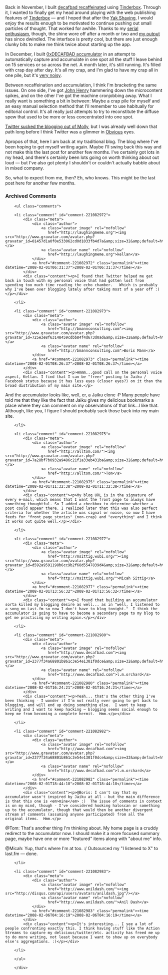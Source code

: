 Back in November, I built [decafbad recaffeinated][recaffeinated] using [Tinderbox][].  Through it, I wanted to finally get my head around playing with the web publishing features of [Tinderbox][] — and I hoped that after the [Yak Shaving][yak], I would enjoy the results enough to be motivated to continue pushing out small particles of thought.  That worked for awhile.  Thanks to my [serial enthusiasm][serial], though, the shine wore off after a month or two and [my output][archives] has since dwindled.  The interface is pretty cool, but there are just enough clunky bits to make me think twice about starting up the app.

In December, I built [0xDECAFBAD accumulator][accum] in an attempt to automatically capture and accumulate in one spot all the stuff I leave behind on 15 services or so across the net.  A month later, it's still running.  It's filled with crap day after day.  It's all my crap, and I'm glad to have my crap all in one pile, but it's [very noisy][noisy].

Between recaffeination and accumulation, I think I'm bracketing the same issues.  On one side, I've got [John Henry][jh] hammering down the microcontent spikes, and on the other I've got the machine cronjobbing away.  What I really want is something a bit in between: Maybe a crap pile for myself and an easy manual selection method that I'll remember to use habitually for editorial control.  It's all really just attempts to try to reconstitute the diffuse spew that used to be more or less concentrated into one spot.

[Twitter sucked the blogging out of Molly][molly], but I was already well down that path long before I think Twitter was a glimmer in [Obvious][] eyes.  

Apropos of that, here I am back at my traditional blog.  The blog where I've been hoping to get myself writing again.  Maybe I'll swing back this way and not make this the last post for another few months.  I've certainly got lots in my head, and there's certainly been lots going on worth thinking about out loud — but I've also got plenty I shouldn't or couldn't actually babble about in mixed company.

So, what to expect from me, then?  Eh, who knows.  This might be the last post here for another few months.

[obvious]: http://obvious.com/
[molly]: http://www.molly.com/2008/01/05/twitter-sucked-the-blogging-out-of-me/
[jh]: http://en.wikipedia.org/wiki/John_Henry_(folklore)
[archives]: http://decafbad.com/recaffeinated/archives.html
[yak]: http://en.wiktionary.org/wiki/yak_shaving
[noisy]: http://decafbad.com/blog/2008/01/28/comments-fixed#comment-326727
[serial]: http://decafbad.com/blog/2006/05/26/confessions-of-a-serial-enthusiast
[accum]: http://decafbad.com/accum/
[recaffeinated]: http://decafbad.com/recaffeinated/
[tinderbox]: http://eastgate.com/Tinderbox/

<div id="comments" class="comments archived-comments">
            <h3>Archived Comments</h3>
            
        <ul class="comments">
            
        <li class="comment" id="comment-221082972">
            <div class="meta">
                <div class="author">
                    <a class="avatar image" rel="nofollow" 
                       href="http://laughingmeme.org"><img src="http://www.gravatar.com/avatar.php?gravatar_id=01457d1a0f0e533062cd0d1033fb4d7a&amp;size=32&amp;default=http://mediacdn.disqus.com/1320279820/images/noavatar32.png"/></a>
                    <a class="avatar name" rel="nofollow" 
                       href="http://laughingmeme.org">kellan</a>
                </div>
                <a href="#comment-221082972" class="permalink"><time datetime="2008-02-01T06:31:37">2008-02-01T06:31:37</time></a>
            </div>
            <div class="content"><p>I found that Twitter helped me get back in touch with my personal voice that had gotten lost from spending too much time reading the echo chamber.   Which is probably why I've been over blogging lately after taking most of a year off :)</p></div>
            
        </li>
    
        <li class="comment" id="comment-221082973">
            <div class="meta">
                <div class="author">
                    <a class="avatar image" rel="nofollow" 
                       href="http://bmannconsulting.com"><img src="http://www.gravatar.com/avatar.php?gravatar_id=725e3e8f63148459cdbb84f4d673d0ad&amp;size=32&amp;default=http://mediacdn.disqus.com/1320279820/images/noavatar32.png"/></a>
                    <a class="avatar name" rel="nofollow" 
                       href="http://bmannconsulting.com">Boris Mann</a>
                </div>
                <a href="#comment-221082973" class="permalink"><time datetime="2008-02-01T08:26:37">2008-02-01T08:26:37</time></a>
            </div>
            <div class="content"><p>Hmmm...good call on the personal voice aspect, Kellan. I find that I can be "freer" posting to Jaiku / Facebook status because it has less eyes (closer eyes?) on it than the broad distribution of my main site.</p>

<p>And the accumulator looks like, well, er, a Jaiku clone :P Many people have told me that they like the fact that Jaiku gives my delicious bookmarks a place where they can comment on my observations of that link...I like that. Although, like you, I figure I should probably suck those back into my main site.</p></div>
            
        </li>
    
        <li class="comment" id="comment-221082975">
            <div class="meta">
                <div class="author">
                    <a class="avatar image" rel="nofollow" 
                       href="http://alltom.com/"><img src="http://www.gravatar.com/avatar.php?gravatar_id=7a28bf7b0932a9486c21f1a33eb431ba&amp;size=32&amp;default=http://mediacdn.disqus.com/1320279820/images/noavatar32.png"/></a>
                    <a class="avatar name" rel="nofollow" 
                       href="http://alltom.com/">Tom</a>
                </div>
                <a href="#comment-221082975" class="permalink"><time datetime="2008-02-01T11:32:38">2008-02-01T11:32:38</time></a>
            </div>
            <div class="content"><p>My blog URL is in the signature of every e-mail, which means that I want the front page to always have something thoughtful. So I added a checkbox to determine whether a post could appear there. I realized later that this was also perfect criteria for whether the article was signal or noise, so now I have feeds for "front page stories" (non-crap) and "everything" and I think it works out quite well.</p></div>
            
        </li>
    
        <li class="comment" id="comment-221082977">
            <div class="meta">
                <div class="author">
                    <a class="avatar image" rel="nofollow" 
                       href="http://msittig.wubi.org/"><img src="http://www.gravatar.com/avatar.php?gravatar_id=d592a9591198b6cc9b2f68d5547839d4&amp;size=32&amp;default=http://mediacdn.disqus.com/1320279820/images/noavatar32.png"/></a>
                    <a class="avatar name" rel="nofollow" 
                       href="http://msittig.wubi.org/">Micah Sittig</a>
                </div>
                <a href="#comment-221082977" class="permalink"><time datetime="2008-02-01T13:56:32">2008-02-01T13:56:32</time></a>
            </div>
            <div class="content"><p>I found that building an accumulator sorta killed my blogging desire as well... as in "well, I listened to a song on Last.fm so now I don't have to blog tonight."  I think the accumulator is going to have to become a secondary page to my blog to get me practicing my writing again.</p></div>
            
        </li>
    
        <li class="comment" id="comment-221082980">
            <div class="meta">
                <div class="author">
                    <a class="avatar image" rel="nofollow" 
                       href="http://www.decafbad.com"><img src="http://www.gravatar.com/avatar.php?gravatar_id=2377f34a68801b861c3e54e1301f0dce&amp;size=32&amp;default=http://mediacdn.disqus.com/1320279820/images/noavatar32.png"/></a>
                    <a class="avatar name" rel="nofollow" 
                       href="http://www.decafbad.com">l.m.orchard</a>
                </div>
                <a href="#comment-221082980" class="permalink"><time datetime="2008-02-01T16:24:21">2008-02-01T16:24:21</time></a>
            </div>
            <div class="content"><p>Yeah... that's the other thing I've been thinking - I wonder if I'm not really ever going to get back to blogging, and will end up doing something else.  I want to keep writing and I want to keep hacking — blogging seems social enough to keep me from becoming a complete hermit.  Hmm.</p></div>
            
        </li>
    
        <li class="comment" id="comment-221082982">
            <div class="meta">
                <div class="author">
                    <a class="avatar image" rel="nofollow" 
                       href="http://www.decafbad.com"><img src="http://www.gravatar.com/avatar.php?gravatar_id=2377f34a68801b861c3e54e1301f0dce&amp;size=32&amp;default=http://mediacdn.disqus.com/1320279820/images/noavatar32.png"/></a>
                    <a class="avatar name" rel="nofollow" 
                       href="http://www.decafbad.com">l.m.orchard</a>
                </div>
                <a href="#comment-221082982" class="permalink"><time datetime="2008-02-01T18:44:18">2008-02-01T18:44:18</time></a>
            </div>
            <div class="content"><p>@Boris: I can't say that my accumulator wasn't inspired by Jaiku at all - but the main difference is that this one is <em>mine</em> :)  The issue of comments in context is on my mind, though - I've considered hooking haloscan or something up to the accumulator, though that would then be another divergent stream of comments (assuming anyone participated) from all the original items.  Hmm.</p>

<p>@Tom: That's another thing I'm thinking about.  My home page is a cruddy redirect to the accumulator now.  I should make it a more focused summary page, maybe have one or more "featured" items along with "about me" info.</p>

<p>@Micah: Yup, that's where I'm at too. :/  Outsourced my "I listened to X" to last.fm — done.</p></div>
            
        </li>
    
        <li class="comment" id="comment-221082983">
            <div class="meta">
                <div class="author">
                    <a class="avatar image" rel="nofollow" 
                       href="http://www.anildash.com/"><img src="http://disqus.com/api/users/avatars/anildash.jpg"/></a>
                    <a class="avatar name" rel="nofollow" 
                       href="http://www.anildash.com/">Anil Dash</a>
                </div>
                <a href="#comment-221082983" class="permalink"><time datetime="2008-02-06T04:16:19">2008-02-06T04:16:19</time></a>
            </div>
            <div class="content"><p>It's interesting... I see a lot of people confronting exactly this. I think having stuff like the Action Streams to capture my delicious/twitter/etc. activity has freed me up to do more writing, not least because I want to show up on everybody else's aggregations. :)</p></div>
            
        </li>
    
        </ul>
    
        </div>
    